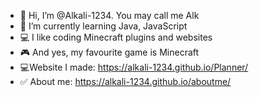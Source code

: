 - 👋 Hi, I’m @Alkali-1234. You may call me Alk
- 🌱 I’m currently learning Java, JavaScript
- 💻 I like coding Minecraft plugins and websites
- 🎮 And yes, my favourite game is Minecraft
- 💻Website I made: https://alkali-1234.github.io/Planner/
- ✅ About me: https://alkali-1234.github.io/aboutme/
